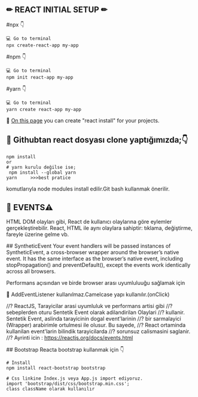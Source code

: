 ## ✏ REACT INITIAL SETUP ✏

#npx 👇
```
💻 Go to terminal
npx create-react-app my-app
```
#npm  👇
```
💻 Go to terminal
npm init react-app my-app
```
#yarn 👇
```
💻 Go to terminal
yarn create react-app my-app
```
🔹 [On this page](https://create-react-app.dev/docs/getting-started) you can create "react install" for your projects.



## 🚩 Githubtan react dosyası clone yaptığımızda;👇

```
npm install
or 
# yarn kurulu değilse ise;
 npm install --global yarn
yarn     >>>best pratice
```
komutlarıyla node modules install edilir.Git bash kullanmak önerilir.

## 🚩 EVENTS⚠️
HTML DOM olayları gibi, React de kullanıcı olaylarına göre eylemler gerçekleştirebilir. React, HTML ile aynı olaylara sahiptir: tıklama, değiştirme, fareyle üzerine gelme vb.

## SyntheticEvent
Your event handlers will be passed instances of SyntheticEvent, a cross-browser wrapper around the browser’s native event. It has the same interface as the browser’s native event, including stopPropagation() and preventDefault(), except the events work identically across all browsers.

Performans açısından ve birde browser arası uyumluluuğu sağlamak için 


📌 AddEventListener kullanılmaz.Camelcase yapı kullanılır.(onClick)

//? ReactJS, Tarayicilar arasi uyumluluk ve performans artisi gibi
//? sebeplerden oturu Sentetik Event olarak adilandirilan Olaylari
//? kullanir. Sentetik Event, aslinda tarayicinin dogal event'larinin
//? bir sarmalayici (Wrapper) arabirimle ortulmesi ile olusur. Bu sayede,
//? React ortaminda kullanilan event'larin bilindik tarayicilarda
//? sorunsuz calismasini saglanir.
//? Ayrinti icin : https://reactjs.org/docs/events.html

## Bootstrap 
Reacta bootstrap kullanmak için 👇

```
# İnstall
npm install react-bootstrap bootstrap

# Css linkine İndex.js veya App.js import ediyoruz.
import 'bootstrap/dist/css/bootstrap.min.css';
class className olarak kullanılır

```